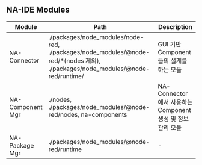 ﻿NA-IDE Modules
---

Module | Path | Description
-------|-------|-------
NA-Connector | ./packages/node_modules/node-red, ./packages/node_modules/@node-red/*(nodes 제외), ./packages/node_modules/@node-red/runtime/ | GUI 기반 Component들의 설계를 하는 모듈 
NA-Component Mgr | ./nodes, ./packages/node_modules/@node-red/nodes, na-components | NA-Connector에서 사용하는 Component 생성 및 정보 관리 모듈
NA-Package Mgr | ./packages/node_modules/@node-red/runtime | -